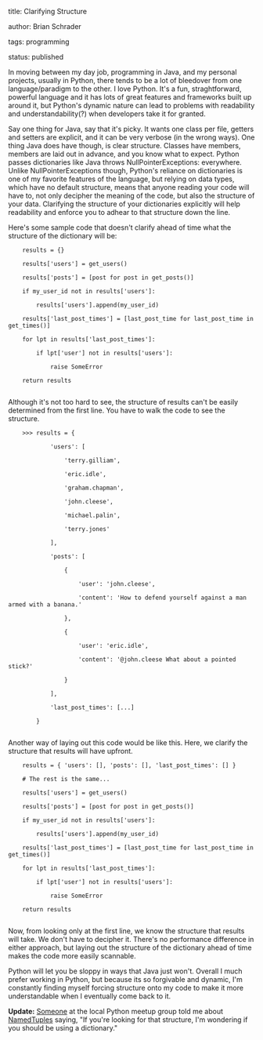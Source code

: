 title: Clarifying Structure

author: Brian Schrader

tags: programming

status: published


<link rel="stylesheet" href="http://yandex.st/highlightjs/8.0/styles/default.min.css">

<script src="http://yandex.st/highlightjs/8.0/highlight.min.js"></script>

<script>hljs.initHighlightingOnLoad();</script>



In moving between my day job, programming in Java, and my personal projects, usually in Python, there tends to be a lot of bleedover from one language/paradigm to the other. I love Python. It's a fun, straghtforward, powerful language and it has lots of great features and frameworks built up around it, but Python's dynamic nature can lead to problems with readability and understandability(?) when developers take it for granted.



Say one thing for Java, say that it's picky. It wants one class per file, getters and setters are explicit, and it can be very verbose (in the wrong ways). One thing Java does have though, is clear structure. Classes have members, members are laid out in advance, and you know what to expect. Python passes dictionaries like Java throws NullPointerExceptions: everywhere. Unlike NullPointerExceptions though, Python's reliance on dictionaries is one of my favorite features of the language, but relying on data types, which have no default structure, means that anyone reading your code will have to, not only decipher the meaning of the code, but also the structure of your data. Clarifying the structure of your dictionaries explicitly will help readability and enforce you to adhear to that structure down the line.



Here's some sample code that doesn't clarify ahead of time what the structure of the dictionary will be:



<pre><code class='python'>    results = {}

    results['users'] = get_users()

    results['posts'] = [post for post in get_posts()]

    if my_user_id not in results['users']:

    	results['users'].append(my_user_id)

    results['last_post_times'] = [last_post_time for last_post_time in get_times()]

    for lpt in results['last_post_times']:

    	if lpt['user'] not in results['users']:

    		raise SomeError

    return results

</code></pre>



Although it's not too hard to see, the structure of results can't be easily determined from the first line. You have to walk the code to see the structure.



<pre><code class='python'>    >>> results = {

    		'users': [

    			'terry.gilliam',

    			'eric.idle',

    			'graham.chapman',

    			'john.cleese',

    			'michael.palin',

    			'terry.jones'

    		],

    		'posts': [

    			{ 

    				'user': 'john.cleese',  

    				'content': 'How to defend yourself against a man armed with a banana.'

    			},

    			{

    				'user': 'eric.idle',

    				'content': '@john.cleese What about a pointed stick?'

    			}

    		],

    		'last_post_times': [...]

    	}

</code></pre>



Another way of laying out this code would be like this. Here, we clarify the structure that results will have upfront.



<pre><code class='python'>    results = { 'users': [], 'posts': [], 'last_post_times': [] }

    # The rest is the same...

    results['users'] = get_users()

    results['posts'] = [post for post in get_posts()]

    if my_user_id not in results['users']:

    	results['users'].append(my_user_id)

    results['last_post_times'] = [last_post_time for last_post_time in get_times()]

    for lpt in results['last_post_times']:

    	if lpt['user'] not in results['users']:

    		raise SomeError

    return results

</pre></code>



Now, from looking only at the first line, we know the structure that results will take. We don't have to decipher it. There's no performance difference in either approach, but laying out the structure of the dictionary ahead of time makes the code more easily scannable. 



Python will let you be sloppy in ways that Java just won't. Overall I much prefer working in Python, but because its so forgivable and dynamic, I'm constantly finding myself forcing structure onto my code to make it more understandable when I eventually come back to it.



**Update:** [Someone](https://twitter.com/macromicah) at the local Python meetup group told me about [NamedTuples](http://stackoverflow.com/a/2970722/2085172) saying, "If you're looking for that structure, I'm wondering if you should be using a dictionary."

